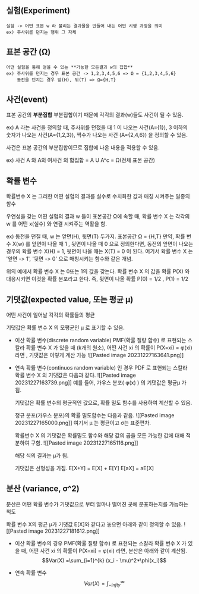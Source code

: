 
## **실험(Experiment)**
	실험 -> 어떤 표본 w 라 불리는 결과물을 만들어 내는 어떤 시행 과정을 의미
	ex) 주사위를 던지는 행위 그 자체

## **표본 공간 (Ω)**
	어떤 실험을 통해 얻을 수 있는 **가능한 모든결과 w의 집합**
	ex) 주사위를 던지는 경우 표본 공간 -> 1,2,3,4,5,6 => Ω = {1,2,3,4,5,6}
		동전을 던지는 경우 앞(H), 뒤(T) => Ω={H,T}

## **사건(event)**
표본 공간의 **부분집합**
부분집합이기 때문에 각각의 결과(w)들도 사건이 될 수 있음.

ex)
	A 라는 사건을 정의할 때, 주사위를 던졌을 때 1 이 나오는 사건(A={1}), 3 이하의 숫자가 나오는 사건(A={1,2,3}), 짝수가 나오는 사건 (A={2,4,6}) 을 정의할 수 있음.

사건은 표본 공간의 부분집합이므로 집합에 나온 내용을 적용할 수 있음.

ex)
	 사건 A 와 A의 여사건 의 합집합 = A U A^c = Ω(전체 표본 공간)

## **확률 변수**
확률변수 X 는 그러한 어떤 실험의 결과를 실수로 수치화한 값과 매칭 시켜주는 일종의 함수

우연성을 갖는 어떤 실험의 결과 w 들이 표본공간 Ω에 속할 때, 확률 변수 X 는 각각의 w 를 어떤 x(실수) 와 연결 시켜주는 역활을 함.

ex)
	동전을 던질 때, w 는 앞면(H), 뒷면(T) 두가지.
	표본공간 Ω = {H,T}
	만약, 확률 변수 X(w) 를 앞면이 나올 때 1 , 뒷면이 나올 때 0 으로 정의한다면, 동전의 앞면이 나오는 경우의 확률 변수  X(H) = 1, 뒷면이 나올 때는 X(T) = 0 이 된다.
	여기서 확률 변수 X 는 '앞면 -> 1', '뒷면 -> 0' 으로 매칭시키는 함수와 같은 개념.

위의 예에서 확률 변수 X 는 0또는 1의 값을 갖는다. 확률 변수 X 의 값을 확률 P(X) 와 대응시키면 이것을 확률 분포라고 한다. 즉, 뒷면이 나올 확률 P(0) = 1/2 , P(1) = 1/2

## 기댓값(expected value, 또는 평균 μ)

어떤 사건이 일어날 각각의 확률들의 평균

기댓값은 확률 변수 X 의 모평균인 μ 로 표기할 수 있음.

* 이산 확률 변수(discrete random variable)
	 PMF(확률 질량 함수) 로 표현되는 스칼라 확률 변수 X 가 있을 때 (k개의 원소), 어떤 사건 xi 의 확률이 P(X=xi) = φ(xi) 라면 , 기댓값은 이렇게 계산 가능
	 ![[Pasted image 20231227163641.png]]

* 연속 확률 변수(continuos random variable) 인 경우
	 PDF 로 표현되는 스칼라 확률 변수 X 의 기댓값은 다음과 같다.
	 ![[Pasted image 20231227163739.png]]
	 예를 들어, 가우스 분포( φ(x) ) 의 기댓값은 평균μ 가 됨.
	 
	 기댓값은 확률 변수의 평균적인 값으로, 확률 밀도 함수를 사용하여 계산할 수 있음.
	 
	 정규 분포(가우스 분포)의 확률 밀도함수는 다음과 같음.
	 ![[Pasted image 20231227165000.png]]
	 여기서 μ 는 평균이고 σ는 표준편차.
	 
	 확률변수 X 의 기댓값은 확률밀도 함수와 해당 값의 곱을 모든 가능한 값에 대해 적분하여 구함.
	 ![[Pasted image 20231227165116.png]]
	 
	 해당 식의 결과는 μ가 됨.
	 
	 기댓값은 선형성을 가짐.
	 E[X+Y] = E[X] + E[Y]
	 E[aX] = aE[X]

## 분산 (variance, σ^2)
분산은 어떤 확률 변수가 기댓값으로 부터 얼마나 떨어진 곳에 분포하는지를 가늠하는 척도

확률 변수 X의 평균 μ가 기댓값 E[X]와 같다고 놓으면 아래와 같이 정의할 수 있음.
![[Pasted image 20231227181612.png]]

* 이산 확률 변수의 경우
	PMF(확률 질량 함수) 로 표현되는 스칼라 확률 변수 X 가 있을 때, 어떤 사건 xi 의 확률이  P(X=xi) = φ(xi) 라면, 분산은 아래와 같이 계산됨.
	$$Var(X) =\sum_{i=1}^{k} (x_i - \mu)^2*\phi(x_i)$$

* 연속 확률 변수
	$$Var(X) = \int_{-infty}^\infty$$